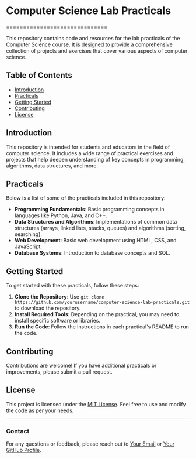 # Computer Science Lab Practicals
==============================

This repository contains code and resources for the lab practicals of the Computer Science course. It is designed to provide a comprehensive collection of projects and exercises that cover various aspects of computer science.

## Table of Contents
- [Introduction](#introduction)
- [Practicals](#practicals)
- [Getting Started](#getting-started)
- [Contributing](#contributing)
- [License](#license)

## Introduction
This repository is intended for students and educators in the field of computer science. It includes a wide range of practical exercises and projects that help deepen understanding of key concepts in programming, algorithms, data structures, and more.

## Practicals
Below is a list of some of the practicals included in this repository:

- **Programming Fundamentals**: Basic programming concepts in languages like Python, Java, and C++.
- **Data Structures and Algorithms**: Implementations of common data structures (arrays, linked lists, stacks, queues) and algorithms (sorting, searching).
- **Web Development**: Basic web development using HTML, CSS, and JavaScript.
- **Database Systems**: Introduction to database concepts and SQL.

## Getting Started
To get started with these practicals, follow these steps:

1. **Clone the Repository**: Use `git clone https://github.com/yourusername/computer-science-lab-practicals.git` to download the repository.
2. **Install Required Tools**: Depending on the practical, you may need to install specific software or libraries.
3. **Run the Code**: Follow the instructions in each practical's README to run the code.

## Contributing
Contributions are welcome! If you have additional practicals or improvements, please submit a pull request.

## License
This project is licensed under the [MIT License](https://opensource.org/licenses/MIT). Feel free to use and modify the code as per your needs.

---

### Contact
For any questions or feedback, please reach out to [Your Email](mailto:youremail@example.com) or [Your GitHub Profile](https://github.com/yourusername).
